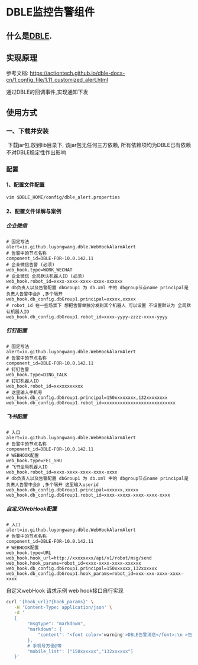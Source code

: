 # DBLE监控告警组件

## 什么是[DBLE](https://github.com/actiontech/dble).

## 实现原理

参考文档: https://actiontech.github.io/dble-docs-cn/1.config_file/1.11_customized_alert.html

通过DBLE的回调事件,实现通知下发

## 使用方式

### 一、下载并安装

​	下载jar包,放到lib目录下, 该jar包无任何三方依赖, 所有依赖项均为DBLE已有依赖 不对DBLE稳定性作出影响

### 配置

#### 1、配置文件配置

```shell
vim $DBLE_HOME/config/dble_alert.properties
```

#### 2、配置文件详解与案例

##### 企业微信

```properties
# 固定写法
alert=io.github.luyongwang.dble.WebHookAlarmAlert
# 告警中的节点名称
component_id=DBLE-FOR-10.0.142.11
# 企业微信告警 (必须)
web_hook.type=WORK_WECHAT
# 企业微信 全局默认机器人ID (必须)
web_hook.robot_id=xxxx-xxxx-xxxx-xxxx-xxxxxx
# db负责人以及告警配置 dbGroup1 为 db.xml 中的 dbgroup节点name principal是负责人告警中会@ ,多个隔开
web_hook.db_config.dbGroup1.principal=xxxxx,xxxxx
# robot_id 在一些场景下 想把告警单独分发到某个机器人 可以设置 不设置默认为 全局默认机器人ID
web_hook.db_config.dbGroup1.robot_id=xxxx-yyyy-zzzz-xxxx-yyyy

```

##### 钉钉配置

```properties
# 固定写法
alert=io.github.luyongwang.dble.WebHookAlarmAlert
# 告警中的节点名称
component_id=DBLE-FOR-10.0.142.11
# 钉钉告警
web_hook.type=DING_TALK
# 钉钉机器人ID
web_hook.robot_id=xxxxxxxxxxx
# 这里输入手机号
web_hook.db_config.dbGroup1.principal=150xxxxxxxx,132xxxxxxxx
web_hook.db_config.dbGroup1.robot_id=xxxxxxxxxxxxxxxxxxxxxxxxxxx
```

##### 飞书配置

```properties
# 入口
alert=io.github.luyongwang.dble.WebHookAlarmAlert
# 告警中的节点名称
component_id=DBLE-FOR-10.0.142.11
# WEBHOOK配置
web_hook.type=FEI_SHU
# 飞书全局机器人ID
web_hook.robot_id=xxxx-xxxx-xxxx-xxxx-xxxx
# db负责人以及告警配置 dbGroup1 为 db.xml 中的 dbgroup节点name principal是负责人告警中会@ ,多个隔开 这里输入userid
web_hook.db_config.dbGroup1.principal=xxxxxx,xxxxx
web_hook.db_config.dbGroup1.robot_id=xxxx-xxxxx-xxxx-xxxx-xxxx

```



##### 自定义WebHook配置

```properties
# 入口
alert=io.github.luyongwang.dble.WebHookAlarmAlert
# 告警中的节点名称
component_id=DBLE-FOR-10.0.142.11
# WEBHOOK配置
web_hook.type=URL
web_hook.hook_url=http://xxxxxxxx/api/v1/robot/msg/send
web_hook.hook_params=robot_id=xxxx-xxxx-xxxx-xxxxxx
web_hook.db_config.dbGroup1.principal=150xxxxxx,132xxxxxx
web_hook.db_config.dbGroup1.hook_params=robot_id=xxx-xxx-xxxx-xxxx-xxxx

```

自定义webHook 请求示例 web hook接口自行实现
``` bash
curl '{hook_url}?{hook_params}' \
   -H 'Content-Type: application/json' \
   -d '
   {
        "msgtype": "markdown",
        "markdown": {
            "content": "<font color='warning'>DBLE告警消息</font>:\n >告警代码:DBLE_HEARTBEAT_FAIL\n >告警解释:心跳后端节点失败\n >告警级别:WARN\n >告警节点:xxx\n >告警时间:2020-10-15 21:48:11\n >告警详情:|dbInstance:dbGroup1-instanceM1|"
        },
        # 手机号方便@等
        "mobile_list": ["150xxxxxx","132xxxxxx"]
   }'
```

